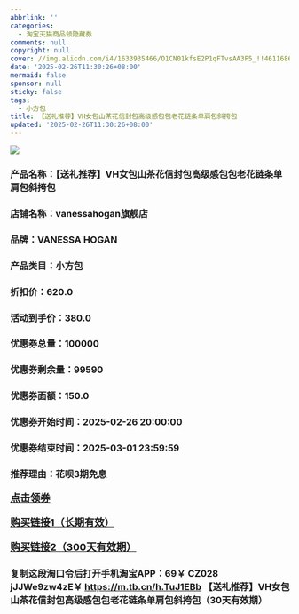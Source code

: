 ```yaml
---
abbrlink: ''
categories:
  - 淘宝天猫商品领隐藏券
comments: null
copyright: null
cover: //img.alicdn.com/i4/1633935466/O1CN01kfsE2P1qFTvsAA3F5_!!4611686018427379818-0-item_pic.jpg
date: '2025-02-26T11:30:26+08:00'
mermaid: false
sponsor: null
sticky: false
tags:
  - 小方包
title: 【送礼推荐】VH女包山茶花信封包高级感包包老花链条单肩包斜挎包
updated: '2025-02-26T11:30:26+08:00'
--- 
```


![](//img.alicdn.com/i4/1633935466/O1CN01kfsE2P1qFTvsAA3F5_!!4611686018427379818-0-item_pic.jpg)

### 产品名称：【送礼推荐】VH女包山茶花信封包高级感包包老花链条单肩包斜挎包
### 店铺名称：vanessahogan旗舰店
### 品牌：VANESSA HOGAN
### 产品类目：小方包
### 折扣价：620.0
### 活动到手价：380.0
### 优惠券总量：100000
### 优惠券剩余量：99590
### 优惠券面额：150.0
### 优惠券开始时间：2025-02-26 20:00:00	
### 优惠券结束时间：2025-03-01 23:59:59	
### 推荐理由：花呗3期免息

<p style="font-size: 18px; font-weight: bold;">
  <a href="https://uland.taobao.com/coupon/edetail?e=js7rLqHIWRGlhHvvyUNXZfh8CuWt5YH5OVuOuRD5gLJMmdsrkidbOWgpcJRl3wFwcV%2FlEyhmp8Cn6LD%2Bq%2FSUstqH0Vbv8usDEKeE80i0WjLlEjs1eSxDOaMg87N32BJc%2F5YsufGzXoIWPPPjPhoToXIE4r7wqPNK7NjcxRIBfQbVM%2Fe4LpP7OiwynAdGnOngsRcE0wncGCrynpMkcgfJiWuTHXSqHPs649IpuNimzZ39oIt1wrbvd3bN3ZFO%2FHcc8gw7CyR8B19SbnB%2BnTVamFnwWWuFgb2f7Fkh3G61TDGOO6WjKjciiop3ziTJAjFFIJ83Y%2FLXuVNuFxCkfk9J97IdW9jAXzgaJTNWSR3CwiY%3D&traceId=0b515d4517407227641888116d126c&union_lens=lensId%3AOPT%401740722774%402103f44e_0dea_1954b29a187_1025%4001%40eyJmbG9vcklkIjo3MzM1NH0ie" target="_blank">点击领券</a>
</p>
<p style="font-size: 18px; font-weight: bold;">
  <a href="https://s.click.taobao.com/t?e=m%3D2%26s%3DRegKFYotH%2Fhw4vFB6t2Z2ueEDrYVVa64K7Vc7tFgwiHjf2vlNIV67uW8xal2bDKcgL3PGTnk8Mb3ID%2FV1RqsF4wnCJeELi4I%2FIEn%2BS1IjHAB0ghlTd7WlZVm%2FOAUUFw71qrpxiwMoCNxc1AtbZGVS2Yxl4F7t063LRUxxw8RKccLZMqoQW%2BfuLV7Mh%2FzulIELQl9mEirfI%2BtDJ4MG7WOfCrTmUU%2FAy%2FGm1FaqwK14TTKMAGENBHA628F1Pm3Ju48XfaKdQTlfTnqa%2BQS70T6pY%2BDKwFLEd9Q5dUsQ8NYvbj%2B58h5pKGYu7lywnhUgy%2FvmqERYIqY4nDGDF1NzTQoPw%3D%3D" target="_blank">购买链接1（长期有效）</a>
</p>
<p style="font-size: 18px; font-weight: bold;">
  <a href="https://s.click.taobao.com/1ziHRYs" target="_blank">购买链接2（300天有效期）</a>
</p>

### 复制这段淘口令后打开手机淘宝APP：69￥ CZ028 jJJWe9zw4zE￥ https://m.tb.cn/h.TuJ1EBb  【送礼推荐】VH女包山茶花信封包高级感包包老花链条单肩包斜挎包（30天有效期）
